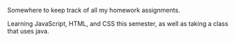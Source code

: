 Somewhere to keep track of all my homework assignments.

Learning JavaScript, HTML, and CSS this semester, as well as taking a class that uses java.